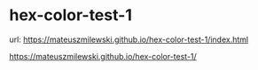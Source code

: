 # hex-color-test-1

url: https://mateuszmilewski.github.io/hex-color-test-1/index.html

https://mateuszmilewski.github.io/hex-color-test-1/
